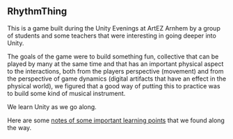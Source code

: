 ## RhythmThing

This is a game built during the Unity Evenings at ArtEZ Arnhem by a group of students and some teachers that were interesting in going deeper into Unity.

The goals of the game were to build something fun, collective that can be played by many at the same time and that has an important physical aspect to the interactions, both from the players perspective (movement) and from the perspective of game dynamics (digital artifacts that have an effect in the physical world), we figured that a good way of putting this to practice was to build some kind of musical instrument.

We learn Unity as we go along.

Here are some [notes of some important learning points](NOTES.md) that we found along the way.